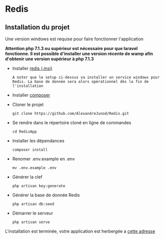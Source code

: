 # Redis

## Installation du projet

Une version windows est requise pour faire fonctionner l'application

**Attention php 7.1.3 ou supérieur est nécessaire pour que laravel fonctionne. Il est possible d'installer une version récente de wamp afin d'obtenir une version supérieur à php 7.1.3**

- Installer [redis (.msi)](https://github.com/MSOpenTech/redis/releases/download/win-3.2.100/Redis-x64-3.2.100.msi) 

  `A noter que le setup ci-dessus va installer un service windows pour Redis. La base de donnée sera alors opérationnel dès la fin de l'installation`

- Installer [composer](https://getcomposer.org/)

- Cloner le projet

  `git clone https://github.com/AlexandreJunod/Redis.git`

- Se rendre dans le répertoire cloné en ligne de commandes

  `cd RedisApp`

- Installer les dépendances

  `composer install`
  
- Renomer .env.example en .env

  `mv .env.example .env`

- Générer la clef 

  `php artisan key:generate`

- Générer la base de donnée Redis

  `php artisan db:seed`

- Démarrer le serveur

  `php artisan serve`

L'installation est terminée, votre application est herbergée a [cette adresse](http://localhost:8000)


